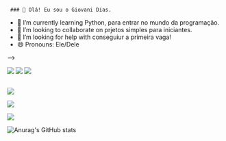 
     ### 👋 Olá! Eu sou o Giovani Dias.

- 🌱 I’m currently learning Python, para entrar no mundo da programação.
- 👯 I’m looking to collaborate on  prjetos simples para iniciantes.
- 🤔 I’m looking for help with conseguiur a primeira vaga!
- 😄 Pronouns: Ele/Dele

-->

<div>
<img src="https://cdn.jsdelivr.net/gh/devicons/devicon/icons/c/c-original.svg" />
<img src="https://cdn.jsdelivr.net/gh/devicons/devicon/icons/csharp/csharp-plain.svg" />
<img src="https://cdn.jsdelivr.net/gh/devicons/devicon/icons/python/python-original.svg" />
</div>

##

<div>

<a href="mailto:giovani.eb3@gmail.com" ><img src="https://img.shields.io/badge/Gmail-D14836?style=for-the-badge&logo=gmail&logoColor=white" target="_blank"></a>

<a href="https://www.instagram.com/giovanii.dias" target="_blank"><img src= 
"https://img.shields.io/badge/Instagram-E4405F?style=for-the-badge&logo=instagram&logoColor=white" target="_blank"></a>

<a href= "https://www.linkedin.com/in/giovani-dias-de-abreu-b5b272192" target="_blank"><img src= "https://img.shields.io/badge/LinkedIn-0077B5?style=for-the-badge&logo=linkedin&logoColor=white" target="_blank"></a>

</div>


![Anurag's GitHub stats](https://github-readme-stats.vercel.app/api?username=GiovaniiDias&show_icons=true&theme=radical)
